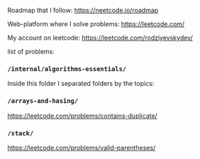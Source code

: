 Roadmap that I follow:
https://neetcode.io/roadmap

Web-platform where I solve problems:
https://leetcode.com/

My account on leetcode:
https://leetcode.com/rodziyevskydev/

list of problems:


### `/internal/algorithms-essentials/`
Inside this folder I separated folders by the topics:
### `/arrays-and-hasing/`
https://leetcode.com/problems/contains-duplicate/

### `/stack/`
https://leetcode.com/problems/valid-parentheses/